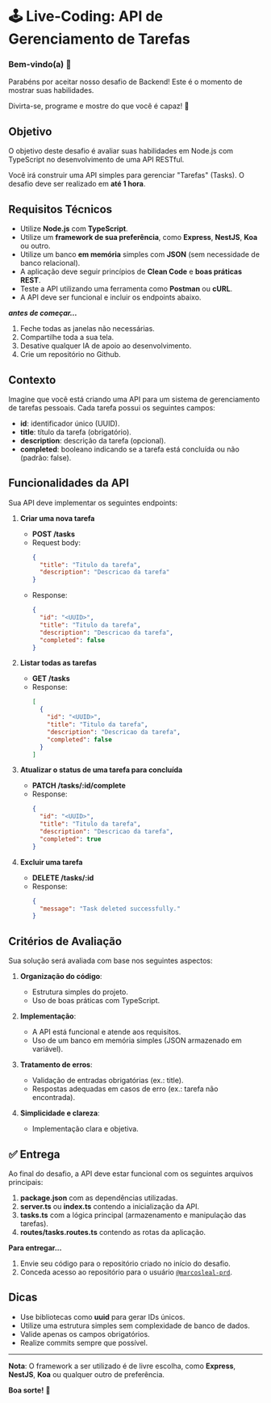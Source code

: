 # 🕹️ Live-Coding: API de Gerenciamento de Tarefas

### Bem-vindo(a) 👋

Parabéns por aceitar nosso desafio de Backend! Este é o momento de mostrar suas habilidades.

Divirta-se, programe e mostre do que você é capaz! 💪

## Objetivo

O objetivo deste desafio é avaliar suas habilidades em Node.js com TypeScript no desenvolvimento de uma API RESTful.

Você irá construir uma API simples para gerenciar "Tarefas" (Tasks). O desafio deve ser realizado em **até 1 hora**.

## Requisitos Técnicos

- Utilize **Node.js** com **TypeScript**.
- Utilize um **framework de sua preferência**, como **Express**, **NestJS**, **Koa** ou outro.
- Utilize um banco **em memória** simples com **JSON** (sem necessidade de banco relacional).
- A aplicação deve seguir princípios de **Clean Code** e **boas práticas REST**.
- Teste a API utilizando uma ferramenta como **Postman** ou **cURL**.
- A API deve ser funcional e incluir os endpoints abaixo.

**_antes de começar..._**

1. Feche todas as janelas não necessárias.
2. Compartilhe toda a sua tela.
3. Desative qualquer IA de apoio ao desenvolvimento.
4. Crie um repositório no Github.

## Contexto

Imagine que você está criando uma API para um sistema de gerenciamento de tarefas pessoais. Cada tarefa possui os seguintes campos:

- **id**: identificador único (UUID).
- **title**: título da tarefa (obrigatório).
- **description**: descrição da tarefa (opcional).
- **completed**: booleano indicando se a tarefa está concluída ou não (padrão: false).

## Funcionalidades da API

Sua API deve implementar os seguintes endpoints:

1. **Criar uma nova tarefa**
   - **POST /tasks**
   - Request body:
     ```json
     {
       "title": "Titulo da tarefa",
       "description": "Descricao da tarefa"
     }
     ```
   - Response:
     ```json
     {
       "id": "<UUID>",
       "title": "Titulo da tarefa",
       "description": "Descricao da tarefa",
       "completed": false
     }
     ```

2. **Listar todas as tarefas**
   - **GET /tasks**
   - Response:
     ```json
     [
       {
         "id": "<UUID>",
         "title": "Titulo da tarefa",
         "description": "Descricao da tarefa",
         "completed": false
       }
     ]
     ```

3. **Atualizar o status de uma tarefa para concluída**
   - **PATCH /tasks/:id/complete**
   - Response:
     ```json
     {
       "id": "<UUID>",
       "title": "Titulo da tarefa",
       "description": "Descricao da tarefa",
       "completed": true
     }
     ```

4. **Excluir uma tarefa**
   - **DELETE /tasks/:id**
   - Response:
     ```json
     {
       "message": "Task deleted successfully."
     }
     ```

## Critérios de Avaliação

Sua solução será avaliada com base nos seguintes aspectos:

1. **Organização do código**:
   - Estrutura simples do projeto.
   - Uso de boas práticas com TypeScript.

2. **Implementação**:
   - A API está funcional e atende aos requisitos.
   - Uso de um banco em memória simples (JSON armazenado em variável).

3. **Tratamento de erros**:
   - Validação de entradas obrigatórias (ex.: title).
   - Respostas adequadas em casos de erro (ex.: tarefa não encontrada).

4. **Simplicidade e clareza**:
   - Implementação clara e objetiva.

## ✅ Entrega

Ao final do desafio, a API deve estar funcional com os seguintes arquivos principais:

1. **package.json** com as dependências utilizadas.
2. **server.ts** ou **index.ts** contendo a inicialização da API.
3. **tasks.ts** com a lógica principal (armazenamento e manipulação das tarefas).
4. **routes/tasks.routes.ts** contendo as rotas da aplicação.

**Para entregar...**

1. Envie seu código para o repositório criado no início do desafio.
2. Conceda acesso ao repositório para o usuário [`@marcosleal-prd`](https://github.com/marcosleal-prd).

## Dicas

- Use bibliotecas como **uuid** para gerar IDs únicos.
- Utilize uma estrutura simples sem complexidade de banco de dados.
- Valide apenas os campos obrigatórios.
- Realize commits sempre que possível.


---

**Nota**: O framework a ser utilizado é de livre escolha, como **Express**, **NestJS**, **Koa** ou qualquer outro de preferência.

**Boa sorte!** 🚀
